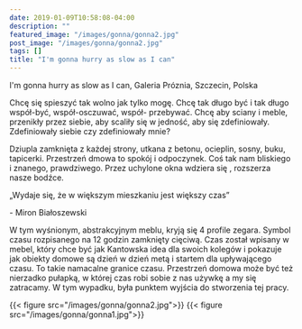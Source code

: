```yaml
---
date: 2019-01-09T10:58:08-04:00
description: ""
featured_image: "/images/gonna/gonna2.jpg"
post_image: "/images/gonna/gonna2.jpg"
tags: []
title: "I'm gonna hurry as slow as I can"
---
```

I'm gonna hurry as slow as I can, Galeria Próznia, Szczecin, Polska

Chcę się spieszyć tak wolno jak tylko mogę. Chcę tak długo być i tak długo współ-być, współ-osczuwać, współ- przebywać. Chcę aby sciany i meble, przenikły przez siebie, aby scaliły się w jedność, aby się zdefiniowały. Zdefiniowały siebie czy zdefiniowały mnie?  

Dziupla zamknięta z każdej strony, utkana z betonu, ocieplin, sosny, buku, tapicerki.  Przestrzeń dmowa to spokój i odpoczynek. Coś tak nam bliskiego i znanego, prawdziwego. Przez uchylone okna wdziera się , rozszerza nasze bodźce.

„Wydaje się, że w większym mieszkaniu jest większy czas”  

\- Miron Białoszewski

W tym wyśnionym, abstrakcyjnym meblu, kryją się 4 profile zegara. Symbol czasu rozpisanego na 12 godzin zamknięty cięciwą. Czas został wpisany w mebel, który chce być jak Kantowska idea dla swoich kolegów i pokazuje jak obiekty domowe są dzień w dzień metą i startem dla upływającego czasu. To takie namacalne granice czasu. Przestrzeń domowa może być też nierzadko pułapką, w której  czas robi sobie z nas używkę a my się zatracamy. W tym wypadku, była punktem wyjścia do stworzenia tej pracy.  

{{< figure src="/images/gonna/gonna2.jpg">}}
{{< figure src="/images/gonna/gonna1.jpg">}}